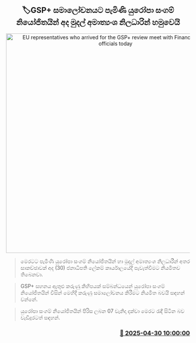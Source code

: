 <p align='center'><b><h2 align='center' title='EU representatives who arrived for the GSP+ review meet with Finance Ministry officials today'>🏷GSP+ සමාලෝචනයට පැමිණි යුරෝපා සංගම් නියෝජිතයින් අද මුදල් අමාත්‍යංශ නිලධාරින් හමුවෙයි</h2></b></p>
<p align='center'><img src='https://helakuru.sgp1.cdn.digitaloceanspaces.com/esana/images/lib/gsp-plus-archived.jpg' width='600' alt='EU representatives who arrived for the GSP+ review meet with Finance Ministry officials today'></p>

> මෙරටට පැමිණි යුරෝපා සංගම් නියෝජිතයින් හා මුදල් අමාත්‍යංශ නිලධාරීන් අතර සාකච්ඡාවක් අද (30) ජනාධිපති ලේකම් කාර්යාලයේදී පැවැත්වීමට නියමිතව තිබෙනවා.

> GSP+ සහනය ඇතුළු කරුණු කිහිපයක් සම්බන්ධයෙන් යුරෝපා සංගම් නියෝජිතයින් විසින් මෙහිදී කරුණු සමාලෝචනය කිරීමට නියමිත බවයි සඳහන් වන්නේ.

> යුරෝපා සංගම් නියෝජිතයින් පිරිස ලබන 07 වැනිදා දක්වා මෙරට රැඳී සිටින බව වැඩිදුරටත් සඳහන්.



<h3 align='right'><a href='https://www.helakuru.lk/esana/p/109683/'>📅 2025-04-30 10:00:00</a></h3>
